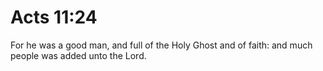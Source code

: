 # Acts 11:24

For he was a good man, and full of the Holy Ghost and of faith: and much people was added unto the Lord.